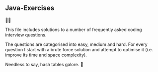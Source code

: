 ## Java-Exercises

:technologist:

This file includes solutions to a number of frequently asked coding interview questions.

The questions are categorised into easy, medium and hard. For every question I start with a brute force solution and attempt to optimise it (i.e. improve its time and space complexity).

Needless to say, hash tables galore. :boxing_glove:
